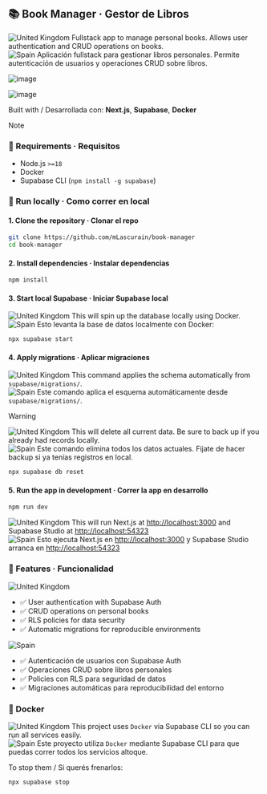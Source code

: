 ## 📚 Book Manager · Gestor de Libros

![United Kingdom](https://raw.githubusercontent.com/stevenrskelton/flag-icon/master/png/16/country-4x3/gb.png "United Kingdom") Fullstack app to manage personal books. Allows user authentication and CRUD operations on books.  
![Spain](https://raw.githubusercontent.com/stevenrskelton/flag-icon/master/png/16/country-4x3/es.png "Spain") Aplicación fullstack para gestionar libros personales. Permite autenticación de usuarios y operaciones CRUD sobre libros.

![image](https://github.com/user-attachments/assets/ebf72f16-ca31-4c7a-a522-ec15f5f792d6)

![image](https://github.com/user-attachments/assets/7adcbbf3-6f70-45fe-bb02-1e3c935bddad)



Built with / Desarrollada con: **Next.js**, **Supabase**, **Docker**


> [!NOTE]  
> ### 🚧 Requirements · Requisitos
> 
> - Node.js `>=18`  
> - Docker  
> - Supabase CLI (`npm install -g supabase`)  


### 📁 Run locally · Como correr en local

#### 1. Clone the repository · Clonar el repo

```bash
git clone https://github.com/mLascurain/book-manager
cd book-manager
```

#### 2. Install dependencies · Instalar dependencias

```bash
npm install
```

#### 3. Start local Supabase · Iniciar Supabase local

![United Kingdom](https://raw.githubusercontent.com/stevenrskelton/flag-icon/master/png/16/country-4x3/gb.png "United Kingdom") This will spin up the database locally using Docker.  
![Spain](https://raw.githubusercontent.com/stevenrskelton/flag-icon/master/png/16/country-4x3/es.png "Spain") Esto levanta la base de datos localmente con Docker:

```bash
npx supabase start
```

#### 4. Apply migrations · Aplicar migraciones

![United Kingdom](https://raw.githubusercontent.com/stevenrskelton/flag-icon/master/png/16/country-4x3/gb.png "United Kingdom") This command applies the schema automatically from `supabase/migrations/`.  
![Spain](https://raw.githubusercontent.com/stevenrskelton/flag-icon/master/png/16/country-4x3/es.png "Spain") Este comando aplica el esquema automáticamente desde `supabase/migrations/`.

> [!WARNING]  
> ![United Kingdom](https://raw.githubusercontent.com/stevenrskelton/flag-icon/master/png/16/country-4x3/gb.png "United Kingdom") This will delete all current data. Be sure to back up if you already had records locally.</br>
> ![Spain](https://raw.githubusercontent.com/stevenrskelton/flag-icon/master/png/16/country-4x3/es.png "Spain") Este comando elimina todos los datos actuales. Fijate de hacer backup si ya tenías registros en local.

```bash
npx supabase db reset
```

#### 5. Run the app in development · Correr la app en desarrollo

```bash
npm run dev
```

![United Kingdom](https://raw.githubusercontent.com/stevenrskelton/flag-icon/master/png/16/country-4x3/gb.png "United Kingdom") This will run Next.js at [http://localhost:3000](http://localhost:3000) and Supabase Studio at [http://localhost:54323](http://localhost:54323)  
![Spain](https://raw.githubusercontent.com/stevenrskelton/flag-icon/master/png/16/country-4x3/es.png "Spain") Esto ejecuta Next.js en [http://localhost:3000](http://localhost:3000) y Supabase Studio arranca en [http://localhost:54323](http://localhost:54323)

### 🧪 Features · Funcionalidad

 ![United Kingdom](https://raw.githubusercontent.com/stevenrskelton/flag-icon/master/png/16/country-4x3/gb.png "United Kingdom")
- ✅ User authentication with Supabase Auth
- ✅ CRUD operations on personal books
- ✅ RLS policies for data security
- ✅ Automatic migrations for reproducible environments</br>


 ![Spain](https://raw.githubusercontent.com/stevenrskelton/flag-icon/master/png/16/country-4x3/es.png "Spain")
- ✅  Autenticación de usuarios con Supabase Auth
- ✅  Operaciones CRUD sobre libros personales  
- ✅  Policies con RLS para seguridad de datos 
- ✅  Migraciones automáticas para reproducibilidad del entorno


### 🐳 Docker

![United Kingdom](https://raw.githubusercontent.com/stevenrskelton/flag-icon/master/png/16/country-4x3/gb.png "United Kingdom") This project uses `Docker` via Supabase CLI so you can run all services easily.  
![Spain](https://raw.githubusercontent.com/stevenrskelton/flag-icon/master/png/16/country-4x3/es.png "Spain") Este proyecto utiliza `Docker` mediante Supabase CLI para que puedas correr todos los servicios altoque.

To stop them / Si querés frenarlos:

```bash
npx supabase stop
```
